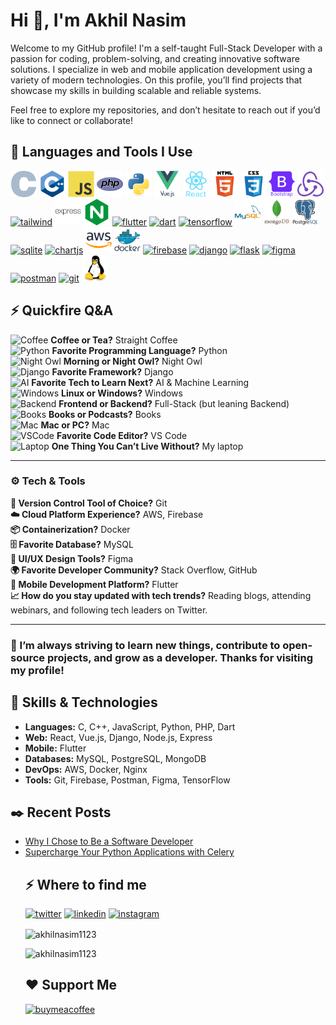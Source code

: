 <h1>Hi 👋, I'm Akhil Nasim</h1>
<p>Welcome to my GitHub profile! I'm a self-taught Full-Stack Developer with a passion for coding, problem-solving, and creating innovative software solutions. I specialize in web and mobile application development using a variety of modern technologies. On this profile, you’ll find projects that showcase my skills in building scalable and reliable systems.

Feel free to explore my repositories, and don’t hesitate to reach out if you’d like to connect or collaborate!</p>


<h2>🚀 Languages and Tools I Use</h2>
<p><a target="_blank" href="https://raw.githubusercontent.com/devicons/devicon/master/icons/c/c-original.svg" style="display: inline-block;"><img src="https://raw.githubusercontent.com/devicons/devicon/master/icons/c/c-original.svg" alt="c" width="42" height="42" /></a>
<a target="_blank" href="https://raw.githubusercontent.com/devicons/devicon/master/icons/cplusplus/cplusplus-original.svg" style="display: inline-block;"><img src="https://raw.githubusercontent.com/devicons/devicon/master/icons/cplusplus/cplusplus-original.svg" alt="cplusplus" width="42" height="42" /></a>
<a target="_blank" href="https://raw.githubusercontent.com/devicons/devicon/master/icons/javascript/javascript-original.svg" style="display: inline-block;"><img src="https://raw.githubusercontent.com/devicons/devicon/master/icons/javascript/javascript-original.svg" alt="javascript" width="42" height="42" /></a>
<a target="_blank" href="https://raw.githubusercontent.com/devicons/devicon/master/icons/php/php-original.svg" style="display: inline-block;"><img src="https://raw.githubusercontent.com/devicons/devicon/master/icons/php/php-original.svg" alt="php" width="42" height="42" /></a>
<a target="_blank" href="https://raw.githubusercontent.com/devicons/devicon/master/icons/python/python-original.svg" style="display: inline-block;"><img src="https://raw.githubusercontent.com/devicons/devicon/master/icons/python/python-original.svg" alt="python" width="42" height="42" /></a>
<a target="_blank" href="https://raw.githubusercontent.com/devicons/devicon/master/icons/vuejs/vuejs-original-wordmark.svg" style="display: inline-block;"><img src="https://raw.githubusercontent.com/devicons/devicon/master/icons/vuejs/vuejs-original-wordmark.svg" alt="vuejs" width="42" height="42" /></a>
<a target="_blank" href="https://raw.githubusercontent.com/devicons/devicon/master/icons/react/react-original-wordmark.svg" style="display: inline-block;"><img src="https://raw.githubusercontent.com/devicons/devicon/master/icons/react/react-original-wordmark.svg" alt="react" width="42" height="42" /></a>
<a target="_blank" href="https://raw.githubusercontent.com/devicons/devicon/master/icons/html5/html5-original-wordmark.svg" style="display: inline-block;"><img src="https://raw.githubusercontent.com/devicons/devicon/master/icons/html5/html5-original-wordmark.svg" alt="html5" width="42" height="42" /></a>
<a target="_blank" href="https://raw.githubusercontent.com/devicons/devicon/master/icons/css3/css3-original-wordmark.svg" style="display: inline-block;"><img src="https://raw.githubusercontent.com/devicons/devicon/master/icons/css3/css3-original-wordmark.svg" alt="css3" width="42" height="42" /></a>
<a target="_blank" href="https://raw.githubusercontent.com/devicons/devicon/master/icons/bootstrap/bootstrap-plain-wordmark.svg" style="display: inline-block;"><img src="https://raw.githubusercontent.com/devicons/devicon/master/icons/bootstrap/bootstrap-plain-wordmark.svg" alt="bootstrap" width="42" height="42" /></a>
<a target="_blank" href="https://raw.githubusercontent.com/devicons/devicon/master/icons/redux/redux-original.svg" style="display: inline-block;"><img src="https://raw.githubusercontent.com/devicons/devicon/master/icons/redux/redux-original.svg" alt="redux" width="42" height="42" /></a>
<a target="_blank" href="https://www.vectorlogo.zone/logos/tailwindcss/tailwindcss-icon.svg" style="display: inline-block;"><img src="https://www.vectorlogo.zone/logos/tailwindcss/tailwindcss-icon.svg" alt="tailwind" width="42" height="42" /></a>
<a target="_blank" href="https://raw.githubusercontent.com/devicons/devicon/master/icons/express/express-original-wordmark.svg" style="display: inline-block;"><img src="https://raw.githubusercontent.com/devicons/devicon/master/icons/express/express-original-wordmark.svg" alt="express" width="42" height="42" /></a>
<a target="_blank" href="https://raw.githubusercontent.com/devicons/devicon/master/icons/nginx/nginx-original.svg" style="display: inline-block;"><img src="https://raw.githubusercontent.com/devicons/devicon/master/icons/nginx/nginx-original.svg" alt="nginx" width="42" height="42" /></a>
<a target="_blank" href="https://www.vectorlogo.zone/logos/flutterio/flutterio-icon.svg" style="display: inline-block;"><img src="https://www.vectorlogo.zone/logos/flutterio/flutterio-icon.svg" alt="flutter" width="42" height="42" /></a>
<a target="_blank" href="https://www.vectorlogo.zone/logos/dartlang/dartlang-icon.svg" style="display: inline-block;"><img src="https://www.vectorlogo.zone/logos/dartlang/dartlang-icon.svg" alt="dart" width="42" height="42" /></a>
<a target="_blank" href="https://www.vectorlogo.zone/logos/tensorflow/tensorflow-icon.svg" style="display: inline-block;"><img src="https://www.vectorlogo.zone/logos/tensorflow/tensorflow-icon.svg" alt="tensorflow" width="42" height="42" /></a>
<a target="_blank" href="https://raw.githubusercontent.com/devicons/devicon/master/icons/mysql/mysql-original-wordmark.svg" style="display: inline-block;"><img src="https://raw.githubusercontent.com/devicons/devicon/master/icons/mysql/mysql-original-wordmark.svg" alt="mysql" width="42" height="42" /></a>
<a target="_blank" href="https://raw.githubusercontent.com/devicons/devicon/master/icons/mongodb/mongodb-original-wordmark.svg" style="display: inline-block;"><img src="https://raw.githubusercontent.com/devicons/devicon/master/icons/mongodb/mongodb-original-wordmark.svg" alt="mongodb" width="42" height="42" /></a>
<a target="_blank" href="https://raw.githubusercontent.com/devicons/devicon/master/icons/postgresql/postgresql-original-wordmark.svg" style="display: inline-block;"><img src="https://raw.githubusercontent.com/devicons/devicon/master/icons/postgresql/postgresql-original-wordmark.svg" alt="postgresql" width="42" height="42" /></a>
<a target="_blank" href="https://www.vectorlogo.zone/logos/sqlite/sqlite-icon.svg" style="display: inline-block;"><img src="https://www.vectorlogo.zone/logos/sqlite/sqlite-icon.svg" alt="sqlite" width="42" height="42" /></a>
<a target="_blank" href="https://www.chartjs.org/media/logo-title.svg" style="display: inline-block;"><img src="https://www.chartjs.org/media/logo-title.svg" alt="chartjs" width="42" height="42" /></a>
<a target="_blank" href="https://raw.githubusercontent.com/devicons/devicon/master/icons/amazonwebservices/amazonwebservices-original-wordmark.svg" style="display: inline-block;"><img src="https://raw.githubusercontent.com/devicons/devicon/master/icons/amazonwebservices/amazonwebservices-original-wordmark.svg" alt="aws" width="42" height="42" /></a>
<a target="_blank" href="https://raw.githubusercontent.com/devicons/devicon/master/icons/docker/docker-original-wordmark.svg" style="display: inline-block;"><img src="https://raw.githubusercontent.com/devicons/devicon/master/icons/docker/docker-original-wordmark.svg" alt="docker" width="42" height="42" /></a>
<a target="_blank" href="https://www.vectorlogo.zone/logos/firebase/firebase-icon.svg" style="display: inline-block;"><img src="https://www.vectorlogo.zone/logos/firebase/firebase-icon.svg" alt="firebase" width="42" height="42" /></a>
<a target="_blank" href="https://cdn.worldvectorlogo.com/logos/django.svg" style="display: inline-block;"><img src="https://cdn.worldvectorlogo.com/logos/django.svg" alt="django" width="42" height="42" /></a>
<a target="_blank" href="https://www.vectorlogo.zone/logos/pocoo_flask/pocoo_flask-icon.svg" style="display: inline-block;"><img src="https://www.vectorlogo.zone/logos/pocoo_flask/pocoo_flask-icon.svg" alt="flask" width="42" height="42" /></a>
<a target="_blank" href="https://www.vectorlogo.zone/logos/figma/figma-icon.svg" style="display: inline-block;"><img src="https://www.vectorlogo.zone/logos/figma/figma-icon.svg" alt="figma" width="42" height="42" /></a>
<a target="_blank" href="https://www.vectorlogo.zone/logos/getpostman/getpostman-icon.svg" style="display: inline-block;"><img src="https://www.vectorlogo.zone/logos/getpostman/getpostman-icon.svg" alt="postman" width="42" height="42" /></a>
<a target="_blank" href="https://www.vectorlogo.zone/logos/git-scm/git-scm-icon.svg" style="display: inline-block;"><img src="https://www.vectorlogo.zone/logos/git-scm/git-scm-icon.svg" alt="git" width="42" height="42" /></a>
<a target="_blank" href="https://raw.githubusercontent.com/devicons/devicon/master/icons/linux/linux-original.svg" style="display: inline-block;"><img src="https://raw.githubusercontent.com/devicons/devicon/master/icons/linux/linux-original.svg" alt="linux" width="42" height="42" /></a></p>

## ⚡️ Quickfire Q&A

![Coffee](https://img.shields.io/badge/Coffee-☕️-brown?style=flat-square) **Coffee or Tea?** Straight Coffee  
![Python](https://img.shields.io/badge/Python-%E2%9D%93-yellowgreen?style=flat-square) **Favorite Programming Language?** Python  
![Night Owl](https://img.shields.io/badge/Night_Owl-%E2%98%99%EF%B8%8F-blue?style=flat-square) **Morning or Night Owl?** Night Owl  
![Django](https://img.shields.io/badge/Django-%E2%9A%A1%EF%B8%8F-darkgreen?style=flat-square) **Favorite Framework?** Django  
![AI](https://img.shields.io/badge/AI%20%26%20Machine%20Learning-%F0%9F%A4%96-blue?style=flat-square) **Favorite Tech to Learn Next?** AI & Machine Learning  
![Windows](https://img.shields.io/badge/Windows-%F0%9F%90%A7-0078D4?style=flat-square) **Linux or Windows?** Windows  
![Backend](https://img.shields.io/badge/Backend-%E2%9C%94-lightgray?style=flat-square) **Frontend or Backend?** Full-Stack (but leaning Backend)  
![Books](https://img.shields.io/badge/Books-%F0%9F%93%9A-orange?style=flat-square) **Books or Podcasts?** Books  
![Mac](https://img.shields.io/badge/Mac-%F0%9F%8D%91-000000?style=flat-square) **Mac or PC?** Mac  
![VSCode](https://img.shields.io/badge/VS%20Code-%E2%9D%93-007ACC?style=flat-square) **Favorite Code Editor?** VS Code  
![Laptop](https://img.shields.io/badge/Laptop-%F0%9F%92%BB-9B59B6?style=flat-square) **One Thing You Can’t Live Without?** My laptop  

---

### ⚙️ Tech & Tools

**🔧 Version Control Tool of Choice?** Git  
**☁️ Cloud Platform Experience?** AWS, Firebase  
**📦 Containerization?** Docker  
**🗄️ Favorite Database?** MySQL  
**🎨 UI/UX Design Tools?** Figma  
**🌍 Favorite Developer Community?** Stack Overflow, GitHub  
**📱 Mobile Development Platform?** Flutter  
**📈 How do you stay updated with tech trends?** Reading blogs, attending webinars, and following tech leaders on Twitter.

---

### 🚀 I’m always striving to learn new things, contribute to open-source projects, and grow as a developer. Thanks for visiting my profile!

## 🚀 Skills & Technologies

- **Languages:** C, C++, JavaScript, Python, PHP, Dart
- **Web:** React, Vue.js, Django, Node.js, Express
- **Mobile:** Flutter
- **Databases:** MySQL, PostgreSQL, MongoDB
- **DevOps:** AWS, Docker, Nginx
- **Tools:** Git, Firebase, Postman, Figma, TensorFlow

<h2>✒️ Recent Posts</h2>
<ul>
<li><a target="_blank" href="https://www.linkedin.com/posts/akhil-nazim_softwaredevelopment-techcareer-coding-activity-7271086040881197057-B_-b?utm_source=share&utm_medium=member_desktop">Why I Chose to Be a Software Developer</a></li>
<li><a target="_blank" href="https://www.linkedin.com/posts/akhil-nazim_python-celery-asynchronousprocessing-activity-7270705523425968128-ANYj?utm_source=share&utm_medium=member_desktop">Supercharge Your Python Applications with Celery</a></li>
<h2>⚡️ Where to find me</h2>
<p><a target="_blank" href="https://twitter.com/https://x.com/4khilnazim" style="display: inline-block;"><img src="https://img.shields.io/badge/twitter-x?style=for-the-badge&logo=x&logoColor=white&color=%230f1419" alt="twitter" /></a>
<a target="_blank" href="https://www.linkedin.com/in/https://www.linkedin.com/in/akhil-nazim/" style="display: inline-block;"><img src="https://img.shields.io/badge/linkedin-logo?style=for-the-badge&logo=linkedin&logoColor=white&color=%230a77b6" alt="linkedin" /></a>
<a target="_blank" href="https://www.instagram.com/https://www.instagram.com/4khilnazim/" style="display: inline-block;"><img src="https://img.shields.io/badge/instagram-logo?style=for-the-badge&logo=instagram&logoColor=white&color=%23F35369" alt="instagram" /></a></p>
<p><img align="center" src="https://github-readme-stats.vercel.app/api?username=akhilnasim1123&show_icons=true&locale=en" alt="akhilnasim1123" /></p>
<p><img src="https://github-readme-stats.vercel.app/api/top-langs?username=akhilnasim1123&show_icons=true&locale=en&layout=compact" alt="akhilnasim1123" /></p>

<h2>❤️ Support Me</h2>
<p><p>
<a href="https://buymeacoffee.com/akhilnasimt">
<img src="https://cdn.buymeacoffee.com/buttons/v2/default-yellow.png" width="160" alt="buymeacoffee" />
</a>
</p>
</p>

